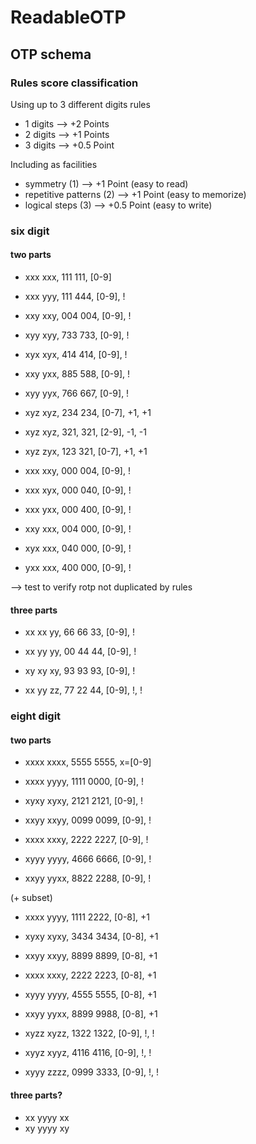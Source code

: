 # ReadableOTP

## OTP schema
### Rules score classification
Using up to 3 different digits rules
- 1 digits --> +2 Points
- 2 digits --> +1 Points
- 3 digits --> +0.5 Point
  
Including as facilities 
- symmetry (1) --> +1 Point (easy to read)
- repetitive patterns (2) --> +1 Point (easy to memorize)
- logical steps (3) --> +0.5 Point (easy to write)

### six digit

#### two parts
- xxx xxx, 111 111, [0-9]
- xxx yyy, 111 444, [0-9], !
- xxy xxy, 004 004, [0-9], !
- xyy xyy, 733 733, [0-9], !
- xyx xyx, 414 414, [0-9], !
- xxy yxx, 885 588, [0-9], !
- xyy yyx, 766 667, [0-9], !

- xyz xyz, 234 234, [0-7], +1, +1

- xyz xyz, 321, 321, [2-9], -1, -1
- xyz zyx, 123 321, [0-7], +1, +1
- xxx xxy, 000 004, [0-9], !
- xxx xyx, 000 040, [0-9], !
- xxx yxx, 000 400, [0-9], !
- xxy xxx, 004 000, [0-9], !
- xyx xxx, 040 000, [0-9], !
- yxx xxx, 400 000, [0-9], !

--> test to verify rotp not duplicated by rules

#### three parts
- xx xx yy, 66 66 33, [0-9], !  
- xx yy yy, 00 44 44, [0-9], !
- xy xy xy, 93 93 93, [0-9], !

- xx yy zz, 77 22 44, [0-9], !, !

### eight digit
#### two parts
- xxxx xxxx, 5555 5555, x=[0-9]

- xxxx yyyy, 1111 0000, [0-9], !
- xyxy xyxy, 2121 2121, [0-9], !
- xxyy xxyy, 0099 0099, [0-9], !
- xxxx xxxy, 2222 2227, [0-9], !
- xyyy yyyy, 4666 6666, [0-9], !
- xxyy yyxx, 8822 2288, [0-9], !

(+ subset)
- xxxx yyyy, 1111 2222, [0-8], +1
- xyxy xyxy, 3434 3434, [0-8], +1
- xxyy xxyy, 8899 8899, [0-8], +1
- xxxx xxxy, 2222 2223, [0-8], +1
- xyyy yyyy, 4555 5555, [0-8], +1
- xxyy yyxx, 8899 9988, [0-8], +1

- xyzz xyzz, 1322 1322, [0-9], !, !
- xyyz xyyz, 4116 4116, [0-9], !, !
- xyyy zzzz, 0999 3333, [0-9], !, !

#### three parts?
- xx yyyy xx
- xy yyyy xy
